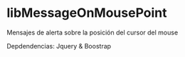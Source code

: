 # libMessageOnMousePoint
Mensajes de alerta sobre la posición del cursor del mouse

Depdendencias: Jquery & Boostrap
